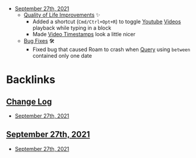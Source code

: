 - [September 27th, 2021](<September 27th, 2021.md>)
    - [Quality of Life Improvements](<Quality of Life Improvements.md>) ✨
        - Added a shortcut (`Cmd/Ctrl+Opt+R`) to toggle [Youtube](<Youtube.md>) [Videos](<Videos.md>) playback while typing in a block
        - Made [Video Timestamps](<Video Timestamps.md>) look a little nicer
    - [Bug Fixes](<Bug Fixes.md>)  🛠
        - Fixed bug that caused Roam to crash when [Query](<Query.md>) using `between` contained only one date

# Backlinks
## [Change Log](<Change Log.md>)
- [September 27th, 2021](<September 27th, 2021.md>)

## [September 27th, 2021](<September 27th, 2021.md>)
- [September 27th, 2021](<September 27th, 2021.md>)


